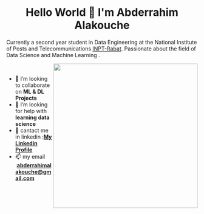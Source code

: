 <h1 align="center">Hello World 👋 I'm Abderrahim Alakouche</h1>

Currently a second year student in Data Engineering at the National Institute of Posts and Telecommunications [INPT-Rabat](http://www.inpt.ac.ma/#). 
Passionate about the field of Data Science and Machine Learning .

<p>
  <img width="380" align='right' src="https://github-readme-stats.vercel.app/api?username=AbderrahimAl&show_icons=true&hide_border=true"></a>
</p>
<br>



- 👯 I’m looking to collaborate on **ML & DL Projects**
- 🤔 I’m looking for help with **learning data science**
- 💬 cantact me in linkedin :[**My Linkedin Profile**](https://www.linkedin.com/in/abderrahim-alakouche-66470118b/)
- 📫 my email :**abderrahimalakouche@gmail.com**


